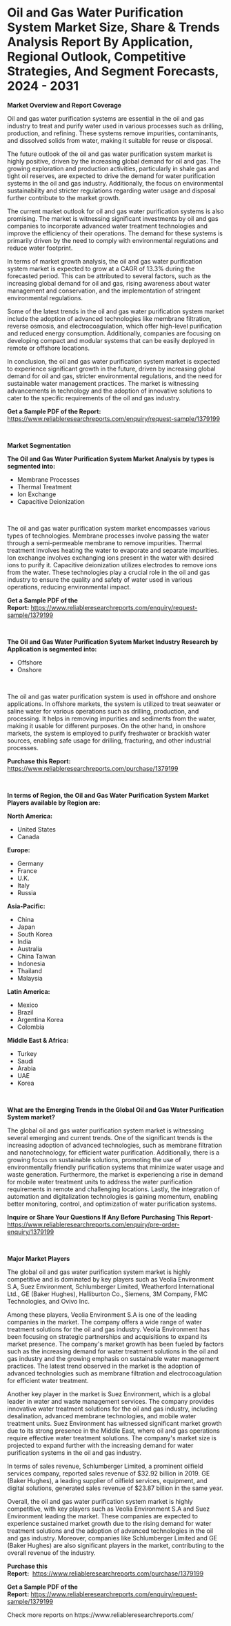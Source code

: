 <p><h1>Oil and Gas Water Purification System Market Size, Share & Trends Analysis Report By Application, Regional Outlook, Competitive Strategies, And Segment Forecasts, 2024 - 2031</h1></p><p><strong>Market Overview and Report Coverage</strong></p>
<p><p>Oil and gas water purification systems are essential in the oil and gas industry to treat and purify water used in various processes such as drilling, production, and refining. These systems remove impurities, contaminants, and dissolved solids from water, making it suitable for reuse or disposal.</p><p>The future outlook of the oil and gas water purification system market is highly positive, driven by the increasing global demand for oil and gas. The growing exploration and production activities, particularly in shale gas and tight oil reserves, are expected to drive the demand for water purification systems in the oil and gas industry. Additionally, the focus on environmental sustainability and stricter regulations regarding water usage and disposal further contribute to the market growth.</p><p>The current market outlook for oil and gas water purification systems is also promising. The market is witnessing significant investments by oil and gas companies to incorporate advanced water treatment technologies and improve the efficiency of their operations. The demand for these systems is primarily driven by the need to comply with environmental regulations and reduce water footprint.</p><p>In terms of market growth analysis, the oil and gas water purification system market is expected to grow at a CAGR of 13.3% during the forecasted period. This can be attributed to several factors, such as the increasing global demand for oil and gas, rising awareness about water management and conservation, and the implementation of stringent environmental regulations.</p><p>Some of the latest trends in the oil and gas water purification system market include the adoption of advanced technologies like membrane filtration, reverse osmosis, and electrocoagulation, which offer high-level purification and reduced energy consumption. Additionally, companies are focusing on developing compact and modular systems that can be easily deployed in remote or offshore locations.</p><p>In conclusion, the oil and gas water purification system market is expected to experience significant growth in the future, driven by increasing global demand for oil and gas, stricter environmental regulations, and the need for sustainable water management practices. The market is witnessing advancements in technology and the adoption of innovative solutions to cater to the specific requirements of the oil and gas industry.</p></p>
<p><strong>Get a Sample PDF of the Report:</strong> <a href="https://www.reliableresearchreports.com/enquiry/request-sample/1379199">https://www.reliableresearchreports.com/enquiry/request-sample/1379199</a></p>
<p>&nbsp;</p>
<p><strong>Market Segmentation</strong></p>
<p><strong>The Oil and Gas Water Purification System Market Analysis by types is segmented into:</strong></p>
<p><ul><li>Membrane Processes</li><li>Thermal Treatment</li><li>Ion Exchange</li><li>Capacitive Deionization</li></ul></p>
<p>&nbsp;</p>
<p><p>The oil and gas water purification system market encompasses various types of technologies. Membrane processes involve passing the water through a semi-permeable membrane to remove impurities. Thermal treatment involves heating the water to evaporate and separate impurities. Ion exchange involves exchanging ions present in the water with desired ions to purify it. Capacitive deionization utilizes electrodes to remove ions from the water. These technologies play a crucial role in the oil and gas industry to ensure the quality and safety of water used in various operations, reducing environmental impact.</p></p>
<p><strong>Get a Sample PDF of the Report:</strong>&nbsp;<a href="https://www.reliableresearchreports.com/enquiry/request-sample/1379199">https://www.reliableresearchreports.com/enquiry/request-sample/1379199</a></p>
<p>&nbsp;</p>
<p><strong>The Oil and Gas Water Purification System Market Industry Research by Application is segmented into:</strong></p>
<p><ul><li>Offshore</li><li>Onshore</li></ul></p>
<p>&nbsp;</p>
<p><p>The oil and gas water purification system is used in offshore and onshore applications. In offshore markets, the system is utilized to treat seawater or saline water for various operations such as drilling, production, and processing. It helps in removing impurities and sediments from the water, making it usable for different purposes. On the other hand, in onshore markets, the system is employed to purify freshwater or brackish water sources, enabling safe usage for drilling, fracturing, and other industrial processes.</p></p>
<p><strong>Purchase this Report:</strong>&nbsp; <a href="https://www.reliableresearchreports.com/purchase/1379199">https://www.reliableresearchreports.com/purchase/1379199</a></p>
<p>&nbsp;</p>
<p><strong>In terms of Region, the Oil and Gas Water Purification System Market Players available by Region are:</strong></p>
<p>
    <p> <strong> North America: </strong>
        <ul>
            <li>United States</li>
            <li>Canada</li>
        </ul>
        </p> 
    <p> <strong> Europe: </strong>
        <ul>
            <li>Germany</li>
            <li>France</li>
            <li>U.K.</li>
            <li>Italy</li>
            <li>Russia</li>
        </ul>
        </p> 
    <p> <strong> Asia-Pacific: </strong>
        <ul>
            <li>China</li>
            <li>Japan</li>
            <li>South Korea</li>
            <li>India</li>
            <li>Australia</li>
            <li>China Taiwan</li>
            <li>Indonesia</li>
            <li>Thailand</li>
            <li>Malaysia</li>
        </ul>
        </p> 
    <p> <strong> Latin America: </strong>
        <ul>
            <li>Mexico</li>
            <li>Brazil</li>
            <li>Argentina Korea</li>
            <li>Colombia</li>
        </ul>
        </p> 
    <p> <strong> Middle East & Africa: </strong>
        <ul>
            <li>Turkey</li>
            <li>Saudi</li>
            <li>Arabia</li>
            <li>UAE</li>
            <li>Korea</li>
        </ul>
    </p>
    </p>
<p>&nbsp;</p>
<p><strong>What are the Emerging Trends in the Global Oil and Gas Water Purification System market?</strong></p>
<p><p>The global oil and gas water purification system market is witnessing several emerging and current trends. One of the significant trends is the increasing adoption of advanced technologies, such as membrane filtration and nanotechnology, for efficient water purification. Additionally, there is a growing focus on sustainable solutions, promoting the use of environmentally friendly purification systems that minimize water usage and waste generation. Furthermore, the market is experiencing a rise in demand for mobile water treatment units to address the water purification requirements in remote and challenging locations. Lastly, the integration of automation and digitalization technologies is gaining momentum, enabling better monitoring, control, and optimization of water purification systems.</p></p>
<p><strong>Inquire or Share Your Questions If Any Before Purchasing This Report</strong>- <a href="https://www.reliableresearchreports.com/enquiry/pre-order-enquiry/1379199">https://www.reliableresearchreports.com/enquiry/pre-order-enquiry/1379199</a></p>
<p>&nbsp;</p>
<p><strong>Major Market Players</strong></p>
<p><p>The global oil and gas water purification system market is highly competitive and is dominated by key players such as Veolia Environment S.A, Suez Environment, Schlumberger Limited, Weatherford International Ltd., GE (Baker Hughes), Halliburton Co., Siemens, 3M Company, FMC Technologies, and Ovivo Inc.</p><p>Among these players, Veolia Environment S.A is one of the leading companies in the market. The company offers a wide range of water treatment solutions for the oil and gas industry. Veolia Environment has been focusing on strategic partnerships and acquisitions to expand its market presence. The company's market growth has been fueled by factors such as the increasing demand for water treatment solutions in the oil and gas industry and the growing emphasis on sustainable water management practices. The latest trend observed in the market is the adoption of advanced technologies such as membrane filtration and electrocoagulation for efficient water treatment.</p><p>Another key player in the market is Suez Environment, which is a global leader in water and waste management services. The company provides innovative water treatment solutions for the oil and gas industry, including desalination, advanced membrane technologies, and mobile water treatment units. Suez Environment has witnessed significant market growth due to its strong presence in the Middle East, where oil and gas operations require effective water treatment solutions. The company's market size is projected to expand further with the increasing demand for water purification systems in the oil and gas industry.</p><p>In terms of sales revenue, Schlumberger Limited, a prominent oilfield services company, reported sales revenue of $32.92 billion in 2019. GE (Baker Hughes), a leading supplier of oilfield services, equipment, and digital solutions, generated sales revenue of $23.87 billion in the same year.</p><p>Overall, the oil and gas water purification system market is highly competitive, with key players such as Veolia Environment S.A and Suez Environment leading the market. These companies are expected to experience sustained market growth due to the rising demand for water treatment solutions and the adoption of advanced technologies in the oil and gas industry. Moreover, companies like Schlumberger Limited and GE (Baker Hughes) are also significant players in the market, contributing to the overall revenue of the industry.</p></p>
<p><strong>Purchase this Report:</strong>&nbsp;&nbsp;<a href="https://www.reliableresearchreports.com/purchase/1379199">https://www.reliableresearchreports.com/purchase/1379199</a></p>
<p></p>
<p><strong>Get a Sample PDF of the Report:</strong>&nbsp;<a href="https://www.reliableresearchreports.com/enquiry/request-sample/1379199">https://www.reliableresearchreports.com/enquiry/request-sample/1379199</a></p>
<p>Check more reports on https://www.reliableresearchreports.com/</p>